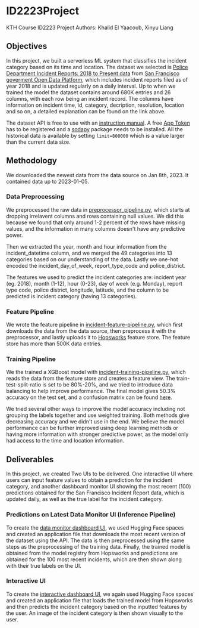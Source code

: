 # ID2223Project
KTH Course ID2223 Project Authors: Khalid El Yaacoub, Xinyu Liang

## Objectives

In this project, we built a serverless ML system that classifies the incident category based on its time and location.
The dataset we selected is [Police Department Incident Reports: 2018 to Present data](https://data.sfgov.org/Public-Safety/Police-Department-Incident-Reports-2018-to-Present/wg3w-h783) from [San Francisco goverment Open Data Platform](https://data.sfgov.org/browse), which includes incident reports filed as of year 2018 and is updated regularly on a daily interval. Up to when we trained the model the dataset contains around 680K entries and 26 columns, with each row being an incident record. The columns have information on incident time, id, category, decription, resolution, location and so on, a detailed explanation can be found on the link above. 

The dataset API is free to use with an [instruction manual](https://dev.socrata.com/foundry/data.sfgov.org/wg3w-h783). A free [App Token](https://data.sfgov.org/profile/edit/developer_settings) has to be registered and a [sodapy](https://github.com/xmunoz/sodapy) package needs to be installed. All the historical data is available by setting `limit=800000` which is a value larger than the current data size.

## Methodology

We downloaded the newest data from the data source on Jan 8th, 2023. It contained data up to 2023-01-05.

### Data Preprocessing

We preprocessed the raw data in [preprocessor_pipeline.py](https://github.com/Hope-Liang/ID2223Project/blob/main/preprocessor_pipeline.py), which starts at dropping irrelavent columns and rows containing null values. We did this because we found that only around 1-2 percent of the rows have missing values, and the information in many columns doesn't have any predictive power.

Then we extracted the year, month and hour information from the incident_datetime column, and we merged the 49 categories into 13 categories based on our understanding of the data. Lastly we one-hot encoded the incident_day_of_week, report_type_code and police_district.

The features we used to predict the incident categories are: incident year (eg. 2018), month (1-12), hour (0-23), day of week (e.g. Monday), report type code, police district, longitude, latitude, and the column to be predicted is incident category (having 13 categories).

### Feature Pipeline

We wrote the feature pipeline in [incident-feature-pipeline.py](https://github.com/Hope-Liang/ID2223Project/blob/main/incident-feature-pipeline.py), which first downloads the data from the data source, then preprocess it with the preprocessor, and lastly uploads it to [Hopsworks](https://www.hopsworks.ai) feature store. The feature store has more than 500K data entries.

### Training Pipeline

We the trained a XGBoost model with [incident-training-pipeline.py](https://github.com/Hope-Liang/ID2223Project/blob/main/incident-training-pipeline.py), which reads the data from the feature store and creates a feature view. The train-test-split-ratio is set to be 80%-20%, and we tried to introduce data balancing to help improve performance. The final model gives 50.3% accuracy on the test set, and a confusion matrix can be found [here](https://github.com/Hope-Liang/ID2223Project/blob/main/incident_model/confusion_matrix.png).

We tried several other ways to improve the model accuracy including not grouping the labels together and use weighted training. Both methods give decreasing accuracy and we didn't use in the end. We believe the model performance can be further improved using deep learning methods or having more information with stronger predictive power, as the model only had access to the time and location information.


## Deliverables

In this project, we created Two UIs to be delivered. One interactive UI where users can input feature values to obtain a prediction for the incident category, and another dashboard monitor UI showing the most recent (100) predictions obtained for the San Francisco Incident Report data, which is updated daily, as well as the true label for the incident category.

### Predictions on Latest Data Monitor UI (Inference Pipeline)

To create the [data monitor dashboard UI](https://huggingface.co/spaces/HopeLiang/hugging-face-project), we used Hugging Face spaces and created an application file that downloads the most recent version of the dataset using the API. The data is then preprocessed using the same steps as the preprocessing of the training data. Finally, the trained model is obtained from the model registry from Hopsworks and predictions are obtained for the 100 most recent incidents, which are then shown along with their true labels on the UI.

### Interactive UI

To create the [interactive dashboard UI](https://huggingface.co/spaces/khalidey/ID2223_Project_Incident_Prediction), we again used Hugging Face spaces and created an application file that loads the trained model from Hopsworks and then predicts the incident category based on the inputted features by the user. An image of the incident category is then shown visually to the user.
